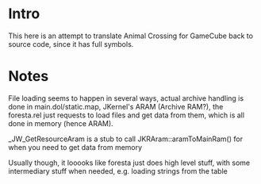 # Intro
This here is an attempt to translate Animal Crossing for GameCube back to source code, since it has full symbols.

# Notes
File loading seems to happen in several ways, actual archive handling is done in main.dol/static.map, JKernel's ARAM (Archive RAM?), the foresta.rel just requests to load files and get data from them, which is all done in memory (hence ARAM).

_JW_GetResourceAram is a stub to call JKRAram::aramToMainRam() for when you need to get data from memory

Usually though, it looooks like foresta just does high level stuff, with some intermediary stuff when needed, e.g. loading strings from the table
